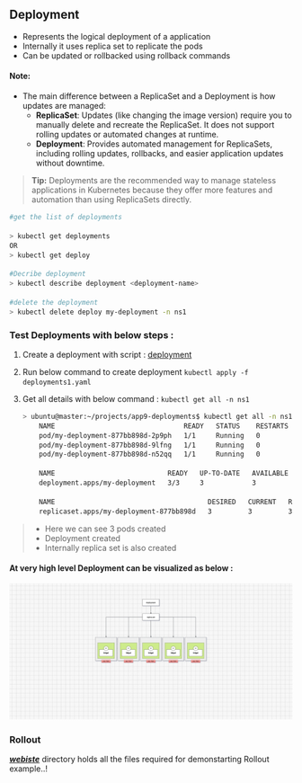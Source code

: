 ## Deployment

- Represents the logical deployment of a application
- Internally it uses replica set to replicate the pods
- Can be updated or rollbacked using rollback commands

#### Note:

- The main difference between a ReplicaSet and a Deployment is how updates are managed:
  - **ReplicaSet**: Updates (like changing the image version) require you to manually delete and recreate the ReplicaSet. It does not support rolling updates or automated changes at runtime.
  - **Deployment**: Provides automated management for ReplicaSets, including rolling updates, rollbacks, and easier application updates without downtime.

> **Tip:** Deployments are the recommended way to manage stateless applications in Kubernetes because they offer more features and automation than using ReplicaSets directly.


```bash
#get the list of deployments

> kubectl get deployments
OR
> kubectl get deploy

#Decribe deployment
> kubectl describe deployment <deployment-name>

#delete the deployment 
> kubectl delete deploy my-deployment -n ns1
```

### Test Deployments with below steps :

1. Create a deployment with script : [deployment](./deployments1.yaml)
2. Run below command to create deployment
    `kubectl apply -f deployments1.yaml`
3. Get all details with below command :
    `kubectl get all -n ns1`

    ```bash
    > ubuntu@master:~/projects/app9-deployments$ kubectl get all -n ns1
        NAME                                READY   STATUS    RESTARTS   AGE
        pod/my-deployment-877bb898d-2p9ph   1/1     Running   0          39s
        pod/my-deployment-877bb898d-9lfng   1/1     Running   0          39s
        pod/my-deployment-877bb898d-n52qq   1/1     Running   0          39s

        NAME                            READY   UP-TO-DATE   AVAILABLE   AGE
        deployment.apps/my-deployment   3/3     3            3           39s

        NAME                                      DESIRED   CURRENT   READY   AGE
        replicaset.apps/my-deployment-877bb898d   3         3         3       39s

    ```

> - Here we can see 3 pods created
> - Deployment created
> - Internally replica set is also created

#### At very high level Deployment can be visualized as below :

![Document](./images/Diagram-deployment.jpg)

### Rollout

***[webiste](./website/)*** directory holds all the files required for demonstarting Rollout example..!